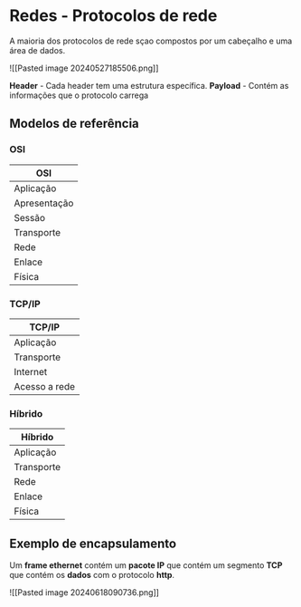 # Redes - Protocolos de rede

A maioria dos protocolos de rede sçao compostos por um cabeçalho e uma área de dados.

![[Pasted image 20240527185506.png]]

**Header** - Cada header tem uma estrutura específica.
**Payload** - Contém as informações que o protocolo carrega

## Modelos de referência

### OSI

| OSI          |
| ------------ |
| Aplicação    |
| Apresentação |
| Sessão       |
| Transporte   |
| Rede         |
| Enlace       |
| Física       |

### TCP/IP

| TCP/IP        |
| ------------- |
| Aplicação     |
| Transporte    |
| Internet      |
| Acesso a rede |

### Híbrido


| Híbrido    |
| ---------- |
| Aplicação  |
| Transporte |
| Rede       |
| Enlace     |
| Física     |

## Exemplo de encapsulamento

Um **frame ethernet** contém um **pacote IP** que contém um segmento **TCP** que contém os **dados** com o protocolo **http**.

![[Pasted image 20240618090736.png]]





















